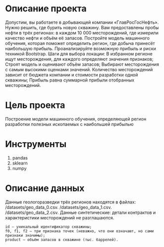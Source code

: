 # Описание проекта #
Допустим, вы работаете в добывающей компании «ГлавРосГосНефть». Нужно решить, где бурить новую скважину.
Вам предоставлены пробы нефти в трёх регионах: в каждом 10 000 месторождений, где измерили качество нефти и объём её запасов. Постройте модель машинного обучения, которая поможет определить регион, где добыча принесёт наибольшую прибыль. Проанализируйте возможную прибыль и риски техникой Bootstrap.
Шаги для выбора локации:
В избранном регионе ищут месторождения, для каждого определяют значения признаков;
Строят модель и оценивают объём запасов;
Выбирают месторождения с самым высокими оценками значений. Количество месторождений зависит от бюджета компании и стоимости разработки одной скважины;
Прибыль равна суммарной прибыли отобранных месторождений.

# Цель проекта #
Построение модели машинного обучения, определяющей регион разработки полезных ископаемых с наибольшей прибылью

# Инструменты #
1. pandas
2. sklearn
3. numpy

# Описание данных #
Данные геологоразведки трёх регионов находятся в файлах:
    /datasets/geo_data_0.csv.
    /datasets/geo_data_1.csv.
    /datasets/geo_data_2.csv.
Данные синтетические: детали контрактов и характеристики месторождений не разглашаются.

    id — уникальный идентификатор скважины;
    f0, f1, f2 — три признака точек (неважно, что они означают, но сами признаки значимы);
    product — объём запасов в скважине (тыс. баррелей).
